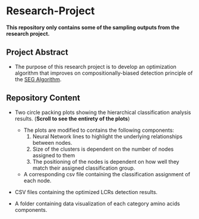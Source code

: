 # Research-Project
**This repository only contains some of the sampling outputs from the research project.**

## Project Abstract

  - The purpose of this research project is to develop an optimization algorithm that improves on compositionally-biased detection principle of the [SEG Algorithm](http://manpages.ubuntu.com/manpages/bionic/man1/ncbi-seg.1.html).
 
## Repository Content
  - Two circle packing plots showing the hierarchical classification analysis results. (**Scroll to see the entirety of the plots**)
    - The plots are modified to contains the following components:
      1. Neural Network lines to highlight the underlying relationships between nodes.
      2. Size of the clusters is dependent on the number of nodes assigned to them
      3. The positioning of the nodes is dependent on how well they match their assigned classification group. 
    - A corresponding csv file containing the classification assignment of each node. 
 
  - CSV files containing the optimized LCRs detection results.
  
  - A folder containing data visualization of each category amino acids components.
  
